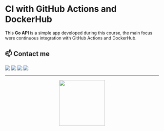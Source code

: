 # CI with GitHub Actions and DockerHub
This **Go API** is a simple app developed during this course, the main focus were continuous integration with GitHub Actions and DockerHub.

## 📫 Contact me
<a href="https://www.linkedin.com/in/kelvynxavier/" target="_blank"><img src="https://img.shields.io/badge/-LinkedIn-0077B5?style=for-the-badge&logo=Linkedin&logoColor=white"/></a>
<a href="mailto:kelvynxavi@gmail.com"><img src="https://img.shields.io/badge/-kelvynxavi@gmail.com-D14836?style=for-the-badge&logo=Gmail&logoColor=white"/></a>
<a href="https://instagram.com/kelvynxavier"><img src="https://img.shields.io/badge/-Instagram-%23E4405F.svg?&style=for-the-badge&logo=instagram&logoColor=white"/></a>
<a href="https://t.me/kelvynxavi"><img src="https://img.shields.io/badge/-Telegram-%2331a6dc.svg?&style=for-the-badge&logo=telegram&logoColor=white"/></a>
<br>

---

<p align="center"><img src="https://user-images.githubusercontent.com/75655706/132086807-9e326ab9-ae61-4464-9c3b-8827ea8b0718.png" width="150" height="150"/></p>
